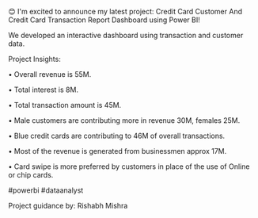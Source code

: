 😊 I'm excited to announce my latest project: Credit Card Customer And Credit Card Transaction Report Dashboard using Power BI!



We developed an interactive dashboard using transaction and customer data.



Project Insights:

• Overall revenue is 55M.

• Total interest is 8M.

• Total transaction amount is 45M.

• Male customers are contributing more in revenue 30M, females 25M.

• Blue credit cards are contributing to 46M of overall transactions.

• Most of the revenue is generated from businessmen approx 17M.

• Card swipe is more preferred by customers in place of the use of Online or chip cards.



#powerbi #dataanalyst 

Project guidance by: Rishabh Mishra
